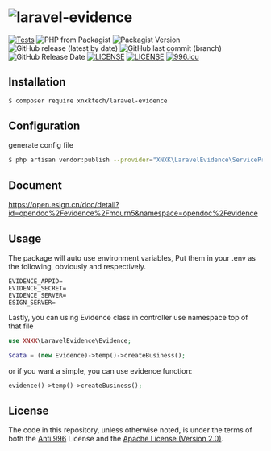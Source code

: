 # ![laravel-evidence](https://socialify.git.ci/XNXKTech/laravel-evidence/image?font=Bitter&language=1&logo=https://avatars.githubusercontent.com/u/94216091?s=200&v=4&owner=1&pattern=Circuit%20Board&theme=Light)

[![Tests](https://github.com/XNXKTech/laravel-evidence/actions/workflows/tests.yml/badge.svg)](https://github.com/XNXKTech/laravel-evidence/actions/workflows/tests.yml)
![PHP from Packagist](https://img.shields.io/packagist/php-v/xnxktech/laravel-evidence?style=flat-square)
![Packagist Version](https://img.shields.io/packagist/v/xnxktech/laravel-evidence?style=flat-square)
![GitHub release (latest by date)](https://img.shields.io/github/v/release/xnxktech/laravel-evidence?style=flat-square)
![GitHub last commit (branch)](https://img.shields.io/github/last-commit/xnxktech/laravel-evidence/main?style=flat-square)
![GitHub Release Date](https://img.shields.io/github/release-date/xnxktech/laravel-evidence?style=flat-square)
[![LICENSE](https://img.shields.io/badge/License-Anti%20996-blue.svg?style=flat-square)](https://github.com/996icu/996.ICU/blob/master/LICENSE)
[![LICENSE](https://img.shields.io/badge/License-Apache--2.0-green.svg?style=flat-square)](LICENSE-APACHE)
[![996.icu](https://img.shields.io/badge/Link-996.icu-red.svg?style=flat-square)](https://996.icu)


## Installation

```bash
$ composer require xnxktech/laravel-evidence
```

## Configuration

generate config file

```bash
$ php artisan vendor:publish --provider="XNXK\LaravelEvidence\ServiceProvider"
```

## Document

https://open.esign.cn/doc/detail?id=opendoc%2Fevidence%2Fmourn5&namespace=opendoc%2Fevidence

## Usage

The package will auto use environment variables, Put them in your .env as the following, obviously and respectively.

```env
EVIDENCE_APPID=
EVIDENCE_SECRET=
EVIDENCE_SERVER=
ESIGN_SERVER=
```

Lastly, you can using Evidence class in controller use namespace top of that file

```php
use XNXK\LaravelEvidence\Evidence;

$data = (new Evidence)->temp()->createBusiness();
```

or if you want a simple, you can use evidence function:

```php
evidence()->temp()->createBusiness();
```

## License

The code in this repository, unless otherwise noted, is under the terms of both the [Anti 996](https://github.com/996icu/996.ICU/blob/master/LICENSE) License and the [Apache License (Version 2.0)]().